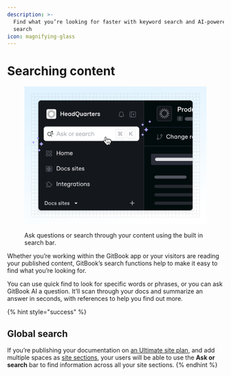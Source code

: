```yaml
---
description: >-
  Find what you’re looking for faster with keyword search and AI-powered smart
  search
icon: magnifying-glass
---
```


# Searching content

<figure><img src="../../.gitbook/assets/10_01_25_searching_content.svg" alt=""><figcaption><p>Ask questions or search through your content using the built in search bar.</p></figcaption></figure>

Whether you’re working within the GitBook app or your visitors are reading your published content, GitBook’s search functions help to make it easy to find what you’re looking for.&#x20;

You can use quick find to look for specific words or phrases, or you can ask GitBook AI a question. It’ll scan through your docs and summarize an answer in seconds, with references to help you find out more.

{% hint style="success" %}
## Global search

If you’re publishing your documentation on [an Ultimate site plan](../../account-management/plans/#site-plans), and add multiple spaces as [site sections](../../publishing-documentation/site-structure/site-sections.md), your users will be able to use the **Ask or search** bar to find information across all your site sections.
{% endhint %}
